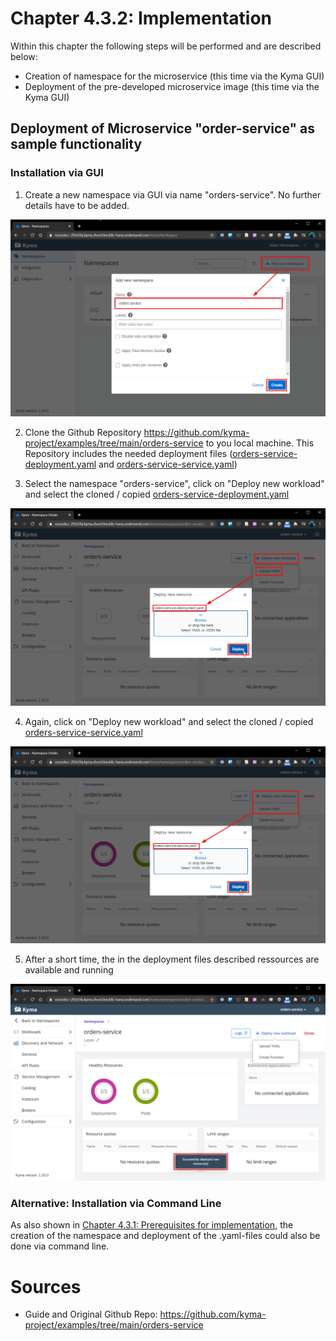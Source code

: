 # Chapter 4.3.2: Implementation

Within this chapter the following steps will be performed and are described below:

* Creation of namespace for the microservice (this time via the Kyma GUI)
* Deployment of the pre-developed microservice image (this time via the Kyma GUI)

## Deployment of Microservice "order-service" as sample functionality

### Installation via GUI

1. Create a new namespace via GUI via name "orders-service". No further details have to be added.

![](images/02_Create_Namespace.png)

2. Clone the Github Repository https://github.com/kyma-project/examples/tree/main/orders-service to you local machine. This Repository includes the needed deployment files ([orders-service-deployment.yaml](https://github.com/kyma-project/examples/blob/main/orders-service/deployment/orders-service-deployment.yaml) and [orders-service-service.yaml](https://github.com/kyma-project/examples/blob/main/orders-service/deployment/orders-service-service.yaml))

3. Select the namespace "orders-service", click on "Deploy new workload" and select the cloned / copied [orders-service-deployment.yaml](https://github.com/kyma-project/examples/blob/main/orders-service/deployment/orders-service-deployment.yaml)

![](images/02_Deploy_orders-service-deployment_yaml.png)

4. Again, click on "Deploy new workload" and select the cloned / copied [orders-service-service.yaml](https://github.com/kyma-project/examples/blob/main/orders-service/deployment/orders-service-service.yaml)

![](images/02_Deploy_orders-service-service_yaml.png)

5. After a short time, the in the deployment files described ressources are available and running

![](images/02_Deploy_successful.png)


### Alternative: Installation via Command Line

As also shown in [Chapter 4.3.1: Prerequisites for implementation](https://github.com/klouisbrother/ba-kyma-prototype/blob/main/documentation/4.3.1_prerequisites.md), the creation of the namespace and deployment of the .yaml-files could also be done via command line.

# Sources

- Guide and Original Github Repo: https://github.com/kyma-project/examples/tree/main/orders-service
